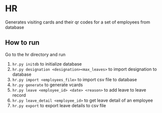 # HR

Generates visiting cards and their qr codes for a set of employees from database

## How to run

Go to the hr directory and run
1) ```hr.py initdb``` to initialize database
2) ```hr.py designation <designation><max_leaves>``` to import designation to database
3) ```hr.py import <employees_file>``` to import csv file to database
4) ```hr.py generate``` to generate vcards
5) ```hr.py leave <employee_id> <date> <reason>``` to add leave to leave record
6) ```hr.py leave_detail <employee_id>``` to get leave detail of an employee
7) ```hr.py export``` to export leave details to csv file